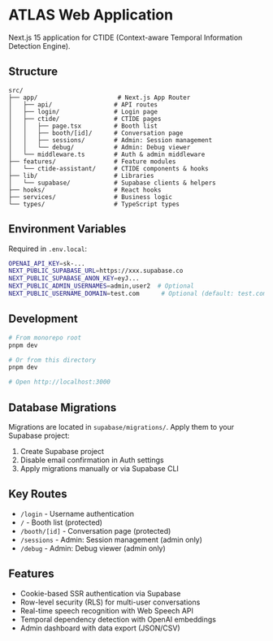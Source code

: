 # ATLAS Web Application

Next.js 15 application for CTIDE (Context-aware Temporal Information Detection Engine).

## Structure

```
src/
├── app/                      # Next.js App Router
│   ├── api/                 # API routes
│   ├── login/               # Login page
│   ├── ctide/               # CTIDE pages
│   │   ├── page.tsx         # Booth list
│   │   ├── booth/[id]/      # Conversation page
│   │   ├── sessions/        # Admin: Session management
│   │   └── debug/           # Admin: Debug viewer
│   └── middleware.ts        # Auth & admin middleware
├── features/                # Feature modules
│   └── ctide-assistant/     # CTIDE components & hooks
├── lib/                     # Libraries
│   └── supabase/            # Supabase clients & helpers
├── hooks/                   # React hooks
├── services/                # Business logic
└── types/                   # TypeScript types
```

## Environment Variables

Required in `.env.local`:

```bash
OPENAI_API_KEY=sk-...
NEXT_PUBLIC_SUPABASE_URL=https://xxx.supabase.co
NEXT_PUBLIC_SUPABASE_ANON_KEY=eyJ...
NEXT_PUBLIC_ADMIN_USERNAMES=admin,user2  # Optional
NEXT_PUBLIC_USERNAME_DOMAIN=test.com      # Optional (default: test.com)
```

## Development

```bash
# From monorepo root
pnpm dev

# Or from this directory
pnpm dev

# Open http://localhost:3000
```

## Database Migrations

Migrations are located in `supabase/migrations/`. Apply them to your Supabase project:

1. Create Supabase project
2. Disable email confirmation in Auth settings
3. Apply migrations manually or via Supabase CLI

## Key Routes

- `/login` - Username authentication
- `/` - Booth list (protected)
- `/booth/[id]` - Conversation page (protected)
- `/sessions` - Admin: Session management (admin only)
- `/debug` - Admin: Debug viewer (admin only)

## Features

- Cookie-based SSR authentication via Supabase
- Row-level security (RLS) for multi-user conversations
- Real-time speech recognition with Web Speech API
- Temporal dependency detection with OpenAI embeddings
- Admin dashboard with data export (JSON/CSV)
